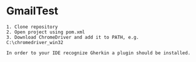 # GmailTest

	1. Clone repository
	2. Open project using pom.xml 
	3. Download ChromeDriver and add it to PATH, e.g. C:\chromedriver_win32

	In order to your IDE recognize Gherkin a plugin should be installed.
